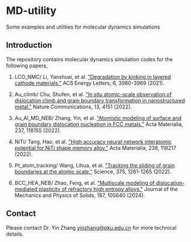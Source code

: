 # MD-utility
Some examples and utilities for molecular dynamics simulations

## Introduction
The repository contains molecular dynamics simulation codes for the following papers, 

1. LCO_NMC/ Li, Yanshuai, et al. ["Degradation by kinking in layered cathode materials."](https://pubs.acs.org/doi/abs/10.1021/acsenergylett.1c01976) ACS Energy Letters, 6, 3960-3969 (2021).

2. Au_climb/ Chu, Shufen, et al. ["In situ atomic-scale observation of dislocation climb and grain boundary transformation in nanostructured metal."](https://www.nature.com/articles/s41467-022-31800-8) Nature Communications, 13, 4151 (2022).

3. Au_Al_MD_NEB/ Zhang, Yin, et al. ["Atomistic modeling of surface and grain boundary dislocation nucleation in FCC metals."](https://www.sciencedirect.com/science/article/pii/S1359645422005365) Acta Materialia, 237, 118155 (2022).

4. NiTi/ Tang, Hao, et al. ["High accuracy neural network interatomic potential for NiTi shape memory alloy."](https://www.sciencedirect.com/science/article/pii/S1359645422005973) Acta Materialia, 238, 118217 (2022).

5. Pt_atom_tracking/ Wang, Lihua, et al. ["Tracking the sliding of grain boundaries at the atomic scale."](https://www.science.org/doi/full/10.1126/science.abm2612) Science, 375, 1261-1265 (2022).

6. BCC_HEA_NEB/ Zhao, Feng, et al. ["Multiscale modeling of dislocation-mediated plasticity of refractory high entropy alloys."](https://www.sciencedirect.com/science/article/pii/S0022509624001066) Journal of the Mechanics and Physics of Solids, 187, 105640 (2024).

## Contact
Please contact Dr. Yin Zhang yinzhang@pku.edu.cn for more technical details.
